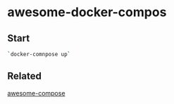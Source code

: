 # awesome-docker-compos

## Start

```bash
`docker-comnpose up`
```

## Related

[awesome-compose](https://github.com/docker/awesome-compose)

